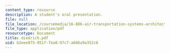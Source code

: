 ```yaml
---
content_type: resource
description: A student's oral presentation.
file: null
file_location: /coursemedia/16-886-air-transportation-systems-architecting-spring-2004/b2eee975951f7ea097c7a666a9a352c6_diedrich.pdf
file_type: application/pdf
resourcetype: Document
title: diedrich.pdf
uid: b2eee975-951f-7ea0-97c7-a666a9a352c6
---
```

